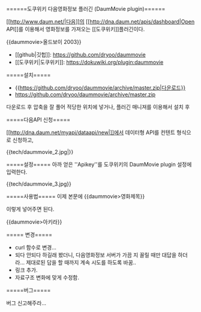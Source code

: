 ======도쿠위키 다음영화정보 플러긴 (DaumMovie plugin)======

[[http://www.daum.net/|다음]]의 [[http://dna.daum.net/apis/dashboard|Open API]]를 이용해서 영화정보를 가져오는 [[도쿠위키]]플러긴이다. 

{{daummovie>올드보이 2003}}
 

   * [[github|깃헙]]: https://github.com/dryoo/daummovie
   * [[도쿠위키|도쿠위키]]: https://dokuwiki.org/plugin:daummovie

=====설치=====

  * {{https://github.com/dryoo/daummovie/archive/master.zip|다운로드}}
  * https://github.com/dryoo/daummovie/archive/master.zip


다운로드 후 압축을 잘 풀어 적당한 위치에 넣거나,
플러긴 매니져를 이용해서 설치 후 
 
=====다음API 신청=====

[[http://dna.daum.net/myapi/dataapi/new|]]에서 데이터형 API를 컨텐트 형식으로 신청하고,

{{tech/daummovie_2.jpg|}}

=====설정=====
아까 얻은 ''Apikey''를 도쿠위키의 DaumMovie plugin 설정에 입력한다. 


{{tech/daummovie_3.jpg}}

=====사용법=====
이제 본문에 
  {{daummovie>영화제목}}

이렇게 넣어주면 된다. 

  {{daummovie>아키라}}
 

===== 변경=====

  * curl 함수로 변경...
  * 되다 안되다 하길래 봤더니, 다음영화정보 서버가 가끔 지 꼴릴 때만 대답을 하더라... 제대로된 답을 할 때까지 계속 시도를 하도록 바꿈.. 
  * 링크 추가.
  * 자료구조 변화에 맞게 수정함. 


=====버그=====

버그 신고해주라... 
